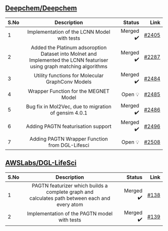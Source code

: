 ## [Deepchem/Deepchem](https://github.com/deepchem/deepchem)

| S.No| Description   | Status | Link |
| ----|:-------------:| --------:| ---:|
| 1   | Implementation of the LCNN Model with tests | Merged :heavy_check_mark: | [#2405](https://github.com/deepchem/deepchem/pull/2405)|
| 2   | Added the Platinum adsoroption Dataset into Molnet and</br> Implemented the LCNN featuriser using graph matching algorithms     | Merged :heavy_check_mark: | [#2287](https://github.com/deepchem/deepchem/pull/2287)|
| 3   | Utility functions for Molecular GraphConv Models | Merged :heavy_check_mark: | [#2484](https://github.com/deepchem/deepchem/pull/2484)|
| 4   | Wrapper Function for the MEGNET Model | Open :bulb: | [#2485](https://github.com/deepchem/deepchem/pull/2485)|
| 5   | Bug fix in Mol2Vec, due to migration of gensim 4.0.1 | Merged :heavy_check_mark: | [#2486](https://github.com/deepchem/deepchem/pull/2486)|
| 6   | Adding PAGTN featurisation support | Merged :heavy_check_mark: | [#2496](https://github.com/deepchem/deepchem/pull/2496)|
| 7   | Adding PAGTN Wrapper Function from DGL-Lifesci| Open :bulb: | [#2508](https://github.com/deepchem/deepchem/pull/2508)|




## [AWSLabs/DGL-LifeSci](https://github.com/awslabs/dgl-lifesci)

| S.No| Description   | Status | Link |
| ----|:-------------:| ------:| ---:|
| 1   | PAGTN featurizer which builds a complete graph and</br> calculates path between each and every atom | Merged :heavy_check_mark: | [#138](https://github.com/awslabs/dgl-lifesci/pull/138)|
| 2   | Implementation of the PAGTN model with tests   | Merged :heavy_check_mark: | [#139](https://github.com/awslabs/dgl-lifesci/pull/139)|

